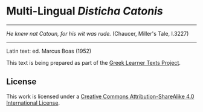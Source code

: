 # Multi-Lingual _Disticha Catonis_

***

_He knew nat Catoun, for his wit was rude._ (Chaucer, Miller's Tale, I.3227)

***

Latin text: ed. Marcus Boas (1952)

This text is being prepared as part of the [Greek Learner Texts Project](https://greek-learner-texts.org/).

## License

This work is licensed under a [Creative Commons Attribution-ShareAlike 4.0 International License](http://creativecommons.org/licenses/by-sa/4.0/).
